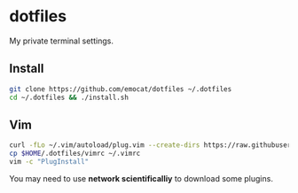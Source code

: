 # dotfiles

My private terminal settings.

## Install

```bash
git clone https://github.com/emocat/dotfiles ~/.dotfiles
cd ~/.dotfiles && ./install.sh
```

## Vim

```bash
curl -fLo ~/.vim/autoload/plug.vim --create-dirs https://raw.githubusercontent.com/junegunn/vim-plug/master/plug.vim
cp $HOME/.dotfiles/vimrc ~/.vimrc
vim -c "PlugInstall"
```

You may need to use **network scientificalliy** to download some plugins.
